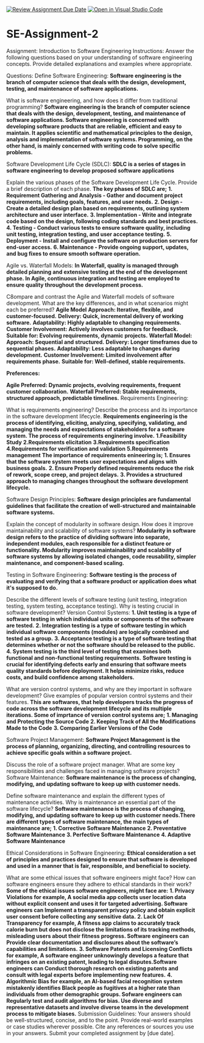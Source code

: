 [![Review Assignment Due Date](https://classroom.github.com/assets/deadline-readme-button-24ddc0f5d75046c5622901739e7c5dd533143b0c8e959d652212380cedb1ea36.svg)](https://classroom.github.com/a/-ucQIGTc)
[![Open in Visual Studio Code](https://classroom.github.com/assets/open-in-vscode-718a45dd9cf7e7f842a935f5ebbe5719a5e09af4491e668f4dbf3b35d5cca122.svg)](https://classroom.github.com/online_ide?assignment_repo_id=15248215&assignment_repo_type=AssignmentRepo)
# SE-Assignment-2
Assignment: Introduction to Software Engineering
Instructions:
Answer the following questions based on your understanding of software engineering concepts. Provide detailed explanations and examples where appropriate.

Questions:
Define Software Engineering:
**Software engineering is the branch of computer science that deals with the design, development, testing, and maintenance of software applications.**

What is software engineering, and how does it differ from traditional programming?
**Software engineering is the branch of computer science that deals with the design, development, testing, and maintenance of software applications. Software engineering is concerned with developing software products that are reliable, efficient and easy to maintain. It applies scientific and mathematical principles to the design, analysis and implementation of software systems. Programming, on the other hand, is mainly concerned with writing code to solve specific problems.**

Software Development Life Cycle (SDLC):
**SDLC is a series of stages in software engineering to develop proposed software applications**

Explain the various phases of the Software Development Life Cycle. Provide a brief description of each phase.
**The key phases of SDLC are;**
**1. Requirement Gathering and Analysis - Gather and document project requirements, including goals, features, and user needs.**
**2. Design - Create a detailed design plan based on requirements, outlining system architecture and user interface.**
**3. Implementation - Write and integrate code based on the design, following coding standards and best practices.**
**4. Testing - Conduct various tests to ensure software quality, including unit testing, integration testing, and user acceptance testing.**
**5. Deployment - Install and configure the software on production servers for end-user access.**
**6. Maintenance - Provide ongoing support, updates, and bug fixes to ensure smooth software operation.**

Agile vs. Waterfall Models:
**In Waterfall, quality is managed through detailed planning and extensive testing at the end of the development phase. In Agile, continuous integration and testing are employed to ensure quality throughout the development process.**

C8ompare and contrast the Agile and Waterfall models of software development. What are the key differences, and in what scenarios might each be preferred?
**Agile Model**
**Approach: Iterative, flexible, and customer-focused.**
**Delivery: Quick, incremental delivery of working software.**
**Adaptability: Highly adaptable to changing requirements.**
**Customer Involvement: Actively involves customers for feedback.**
**Suitable for: Evolving requirements, dynamic projects.**
**Waterfall Model:**
**Approach: Sequential and structured.**
**Delivery: Longer timeframes due to sequential phases.**
**Adaptability: Less adaptable to changes during development.**
**Customer Involvement: Limited involvement after requirements phase.**
**Suitable for: Well-defined, stable requirements.**

**Preferences:**

**Agile Preferred: Dynamic projects, evolving requirements, frequent customer collaboration.**
**Waterfall Preferred: Stable requirements, structured approach, predictable timelines.**
Requirements Engineering:

What is requirements engineering? Describe the process and its importance in the software development lifecycle.
**Requirements engineering is the process of identifying, eliciting, analyzing, specifying, validating, and managing the needs and expectations of stakeholders for a software system. The process of requirements enginering involve.**
**1.Feasibility Study**
**2.Requirements elicitation**
**3.Requirements specification**
**4.Requirements for verification and validation**
**5.Requirements management**
**The importance of requirements enineering is;**
**1. Ensures that the software system meets user expectations and aligns with business goals.**
**2. Ensure Properly defined requirements reduce the risk of rework, scope creep, and project delays.**
**3. Provides a structured approach to managing changes throughout the software development lifecycle.**

Software Design Principles:
**Software design principles are fundamental guidelines that facilitate the creation of well-structured and maintainable software systems.**

Explain the concept of modularity in software design. How does it improve maintainability and scalability of software systems?
**Modularity in software design refers to the practice of dividing software into separate, independent modules, each responsible for a distinct feature or functionality. Modularity improves maintainability and scalability of software systems by allowing isolated changes, code reusability, simpler maintenance, and component-based scaling.**

Testing in Software Engineering:
**Software testing is the process of evaluating and verifying that a software product or application does what it's supposed to do.**

Describe the different levels of software testing (unit testing, integration testing, system testing, acceptance testing). Why is testing crucial in software development?
Version Control Systems:
**1.  Unit testing is a type of software testing in which individual units or components of the software are tested.**
**2. Integration testing is a type of software testing in which individual software components (modules) are logically combined and tested as a group.**
**3. Acceptance testing is a type of software testing that determines whether or not the software should be released to the public.**
**4. System testing  is the third level of testing that examines both functional and non-functional testing requirements.**
**Software testing is crucial for identifying defects early and ensuring that software meets quality standards before deployment. It helps minimize risks, reduce costs, and build confidence among stakeholders.**

What are version control systems, and why are they important in software development? Give examples of popular version control systems and their features.
**This are softwares, that help developers tracks the progress of code across the software development lifecycle and its multiple iterations. Some of imprtance of version control systems are;**
**1. Managing and Protecting the Source Code**
**2. Keeping Track of All the Modifications Made to the Code**
**3. Comparing Earlier Versions of the Code**

Software Project Management:
**Software Project Management is the process of planning, organizing, directing, and controlling resources to achieve specific goals within a software project.**

Discuss the role of a software project manager. What are some key responsibilities and challenges faced in managing software projects?
Software Maintenance:
**Software maintenance is the process of changing, modifying, and updating software to keep up with customer needs.**

Define software maintenance and explain the different types of maintenance activities. Why is maintenance an essential part of the software lifecycle?
**Software maintenance is the process of changing, modifying, and updating software to keep up with customer needs.There are different types of software maintenance, the main types of maintenance are;**
    **1. Corrective Software Maintenance**
    **2. Preventative Software Maintenance**
    **3. Perfective Software Maintenance**
    **4. Adaptive Software Maintenance**

Ethical Considerations in Software Engineering:
**Ethical consideration a set of principles and practices designed to ensure that software is developed and used in a manner that is fair, responsible, and beneficial to society.**

What are some ethical issues that software engineers might face? How can software engineers ensure they adhere to ethical standards in their work?
**Some of the ethical issues software engineers, might face are:**
**1. Privacy Violations for example, A social media app collects user location data without explicit consent and uses it for targeted advertising. Software engineers can Implement a transparent privacy policy and obtain explicit user consent before collecting any sensitive data.**
**2. Lack Of Transparency for example,  A fitness app claims to accurately track calorie burn but does not disclose the limitations of its tracking methods, misleading users about their fitness progress. Software engineers can Provide clear documentation and disclosures about the software’s capabilities and limitations.**
**3. Software Patents and Licensing Conflicts for example, A software engineer unknowingly develops a feature that infringes on an existing patent, leading to legal disputes.Software engineers can Conduct thorough research on existing patents and consult with legal experts before implementing new features.**
**4.  Algorithmic Bias for example, an AI-based facial recognition system mistakenly identifies Black people as fugitives at a higher rate than individuals from other demographic groups. Sofware engineers can Regularly test and audit algorithms for bias. Use diverse and representative datasets and involve diverse teams in the development process to mitigate biases.**
Submission Guidelines:
Your answers should be well-structured, concise, and to the point.
Provide real-world examples or case studies wherever possible.
Cite any references or sources you use in your answers.
Submit your completed assignment by [due date].

